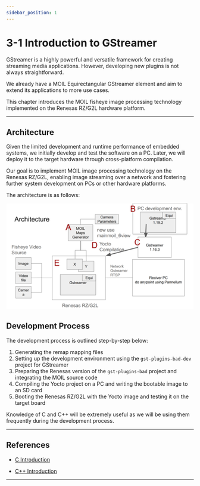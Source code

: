 ```yaml
---
sidebar_position: 1
---
```


# 3-1 Introduction to GStreamer

GStreamer is a highly powerful and versatile framework for creating streaming media applications. However, developing new plugins is not always straightforward.

We already have a MOIL Equirectangular GStreamer element and aim to extend its applications to more use cases.

This chapter introduces the MOIL fisheye image processing technology implemented on the Renesas RZ/G2L hardware platform.

---

## Architecture

Given the limited development and runtime performance of embedded systems, we initially develop and test the software on a PC. Later, we will deploy it to the target hardware through cross-platform compilation.

Our goal is to implement MOIL image processing technology on the Renesas RZ/G2L, enabling image streaming over a network and fostering further system development on PCs or other hardware platforms.

The architecture is as follows:

![architecture](./img/3-1-0.png)

## Development Process

The development process is outlined step-by-step below:

1. Generating the remap mapping files
2. Setting up the development environment using the `gst-plugins-bad-dev` project for GStreamer
3. Preparing the Renesas version of the `gst-plugins-bad` project and integrating the MOIL source code
4. Compiling the Yocto project on a PC and writing the bootable image to an SD card
5. Booting the Renesas RZ/G2L with the Yocto image and testing it on the target board

Knowledge of C and C++ will be extremely useful as we will be using them frequently during the development process.

---

## References

- [C Introduction](https://www.w3schools.com/c/c_intro.php)

- [C++ Introduction](https://www.w3schools.com/cpp/cpp_intro.asp)

---